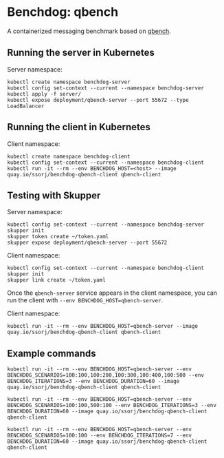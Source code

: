# Benchdog: qbench

A containerized messaging benchmark based on [qbench][qbench].

[qbench]: https://github.com/ssorj/qbench

## Running the server in Kubernetes

Server namespace:

    kubectl create namespace benchdog-server
    kubectl config set-context --current --namespace benchdog-server
    kubectl apply -f server/
    kubectl expose deployment/qbench-server --port 55672 --type LoadBalancer

## Running the client in Kubernetes

Client namespace:

    kubectl create namespace benchdog-client
    kubectl config set-context --current --namespace benchdog-client
    kubectl run -it --rm --env BENCHDOG_HOST=<host> --image quay.io/ssorj/benchdog-qbench-client qbench-client

## Testing with Skupper

Server namespace:

    kubectl config set-context --current --namespace benchdog-server
    skupper init
    skupper token create ~/token.yaml
    skupper expose deployment/qbench-server --port 55672

Client namespace:

    kubectl config set-context --current --namespace benchdog-client
    skupper init
    skupper link create ~/token.yaml

Once the `qbench-server` service appears in the client namespace, you
can run the client with `--env BENCHDOG_HOST=qbench-server`.

Client namespace:

    kubectl run -it --rm --env BENCHDOG_HOST=qbench-server --image quay.io/ssorj/benchdog-qbench-client qbench-client

## Example commands

    kubectl run -it --rm --env BENCHDOG_HOST=qbench-server --env BENCHDOG_SCENARIOS=100:100,100:200,100:300,100:400,100:500 --env BENCHDOG_ITERATIONS=3 --env BENCHDOG_DURATION=60 --image quay.io/ssorj/benchdog-qbench-client qbench-client

    kubectl run -it --rm --env BENCHDOG_HOST=qbench-server --env BENCHDOG_SCENARIOS=100:100,500:100 --env BENCHDOG_ITERATIONS=3 --env BENCHDOG_DURATION=60 --image quay.io/ssorj/benchdog-qbench-client qbench-client

    kubectl run -it --rm --env BENCHDOG_HOST=qbench-server --env BENCHDOG_SCENARIOS=100:100 --env BENCHDOG_ITERATIONS=7 --env BENCHDOG_DURATION=60 --image quay.io/ssorj/benchdog-qbench-client qbench-client
